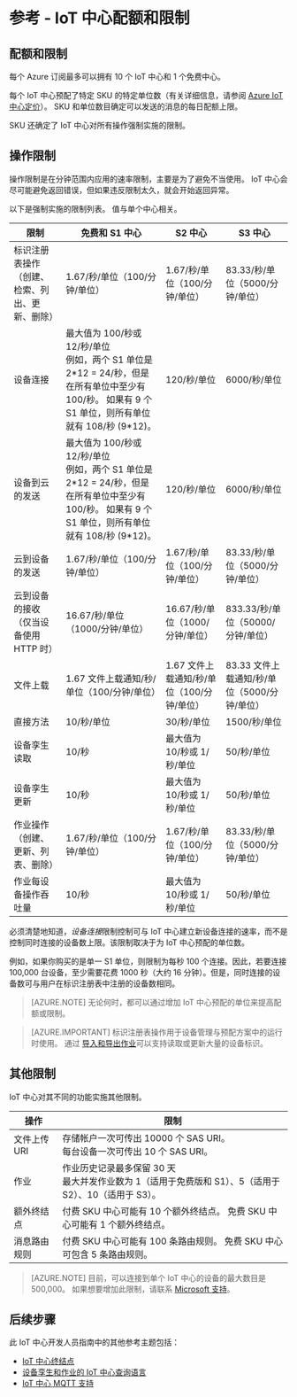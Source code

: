 <properties
    pageTitle="了解 Azure IoT 中心配额和限制 | Azure"
    description="开发人员指南 - 介绍适用于 IoT 中心的配额和预期限制行为。"
    services="iot-hub"
    documentationcenter=".net"
    author="dominicbetts"
    manager="timlt"
    editor=""
    translationtype="Human Translation" />
<tags
    ms.assetid="425e1b08-8789-4377-85f7-c13131fae4ce"
    ms.service="iot-hub"
    ms.devlang="multiple"
    ms.topic="article"
    ms.tgt_pltfrm="na"
    ms.workload="na"
    ms.date="03/27/2017"
    wacn.date="05/08/2017"
    ms.author="dobett"
    ms.sourcegitcommit="2c4ee90387d280f15b2f2ed656f7d4862ad80901"
    ms.openlocfilehash="ad1f72de5cd0ffdd9e4b8d593f76a346a8a208ac"
    ms.lasthandoff="04/28/2017" />

# <a name="reference---iot-hub-quotas-and-throttling"></a>参考 - IoT 中心配额和限制

## <a name="quotas-and-throttling"></a>配额和限制
每个 Azure 订阅最多可以拥有 10 个 IoT 中心和 1 个免费中心。

每个 IoT 中心预配了特定 SKU 的特定单位数（有关详细信息，请参阅 [Azure IoT 中心定价][lnk-pricing]）。 SKU 和单位数目确定可以发送的消息的每日配额上限。

SKU 还确定了 IoT 中心对所有操作强制实施的限制。

## <a name="operation-throttles"></a>操作限制
操作限制是在分钟范围内应用的速率限制，主要是为了避免不当使用。 IoT 中心会尽可能避免返回错误，但如果违反限制太久，就会开始返回异常。

以下是强制实施的限制列表。 值与单个中心相关。

| 限制 | 免费和 S1 中心 | S2 中心 | S3 中心 | 
| -------- | ------- | ------- | ------- |
| 标识注册表操作（创建、检索、列出、更新、删除） | 1.67/秒/单位（100/分钟/单位） | 1.67/秒/单位（100/分钟/单位） | 83.33/秒/单位（5000/分钟/单位） |
| 设备连接 | 最大值为 100/秒或 12/秒/单位 <br/> 例如，两个 S1 单位是 2\*12 = 24/秒，但是在所有单位中至少有 100/秒。 如果有 9 个 S1 单位，则所有单位就有 108/秒 (9\*12)。 | 120/秒/单位 | 6000/秒/单位 |
| 设备到云的发送 | 最大值为 100/秒或 12/秒/单位 <br/> 例如，两个 S1 单位是 2\*12 = 24/秒，但是在所有单位中至少有 100/秒。 如果有 9 个 S1 单位，则所有单位就有 108/秒 (9\*12)。 | 120/秒/单位 | 6000/秒/单位 |
| 云到设备的发送 | 1.67/秒/单位（100/分钟/单位） | 1.67/秒/单位（100/分钟/单位） | 83.33/秒/单位（5000/分钟/单位） |
| 云到设备的接收 <br/> （仅当设备使用 HTTP 时）| 16.67/秒/单位（1000/分钟/单位） | 16.67/秒/单位（1000/分钟/单位） | 833.33/秒/单位（50000/分钟/单位） |
| 文件上载 | 1.67 文件上载通知/秒/单位（100/分钟/单位） | 1.67 文件上载通知/秒/单位（100/分钟/单位） | 83.33 文件上载通知/秒/单位（5000/分钟/单位） |
| 直接方法 | 10/秒/单位 | 30/秒/单位 | 1500/秒/单位 | 
| 设备孪生读取 | 10/秒 | 最大值为 10/秒或 1/秒/单位 | 50/秒/单位 |
| 设备孪生更新 | 10/秒 | 最大值为 10/秒或 1/秒/单位 | 50/秒/单位 |
| 作业操作 <br/> （创建、更新、列表、删除） | 1.67/秒/单位（100/分钟/单位） | 1.67/秒/单位（100/分钟/单位） | 83.33/秒/单位（5000/分钟/单位） |
| 作业每设备操作吞吐量 | 10/秒 | 最大值为 10/秒或 1/秒/单位 | 50/秒/单位 |

必须清楚地知道，*设备连接*限制控制可与 IoT 中心建立新设备连接的速率，而不是控制同时连接的设备数上限。该限制取决于为 IoT 中心预配的单位数。

例如，如果你购买的是单一 S1 单位，则限制为每秒 100 个连接。因此，若要连接 100,000 台设备，至少需要花费 1000 秒（大约 16 分钟）。但是，同时连接的设备数可与用户在标识注册表中注册的设备数相同。


>[AZURE.NOTE]
> 无论何时，都可以通过增加 IoT 中心预配的单位来提高配额或限制。
> 

>[AZURE.IMPORTANT]
> 标识注册表操作用于设备管理与预配方案中的运行时使用。 通过 [导入和导出作业][lnk-importexport]可以支持读取或更新大量的设备标识。
> 
> 

## <a name="other-limits"></a>其他限制

IoT 中心对其不同的功能实施其他限制。

| 操作 | 限制 |
| --------- | ----- |
| 文件上传 URI | 存储帐户一次可传出 10000 个 SAS URI。 <br/> 每台设备一次可传出 10 个 SAS URI。 |
| 作业 | 作业历史记录最多保留 30 天 <br/> 最大并发作业数为 1（适用于免费版和 S1）、5（适用于 S2）、10（适用于 S3）。 |
| 额外终结点 | 付费 SKU 中心可能有 10 个额外终结点。 免费 SKU 中心可能有 1 个额外终结点。 |
| 消息路由规则 | 付费 SKU 中心可能有 100 条路由规则。 免费 SKU 中心可包含 5 条路由规则。 |

> [AZURE.NOTE]
> 目前，可以连接到单个 IoT 中心的设备的最大数目是 500,000。 如果想要增加此限制，请联系 [Microsoft 支持](/support/contact/)。

## <a name="next-steps"></a>后续步骤

此 IoT 中心开发人员指南中的其他参考主题包括：

- [IoT 中心终结点][lnk-devguide-endpoints]
- [设备孪生和作业的 IoT 中心查询语言][lnk-devguide-query]
- [IoT 中心 MQTT 支持][lnk-devguide-mqtt]

[lnk-pricing]: /pricing/details/iot-hub
[lnk-throttle-blog]: https://azure.microsoft.com/blog/iot-hub-throttling-and-you/
[lnk-importexport]: /documentation/articles/iot-hub-devguide-identity-registry/#import-and-export-device-identities

[lnk-devguide-endpoints]: /documentation/articles/iot-hub-devguide-endpoints/
[lnk-devguide-query]: /documentation/articles/iot-hub-devguide-query-language/
[lnk-devguide-mqtt]: /documentation/articles/iot-hub-mqtt-support/

<!--Update_Description:update wording-->